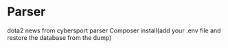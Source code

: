 # Parser
dota2 news from cybersport parser
Composer install(add your .env file and restore the database from the dump)
